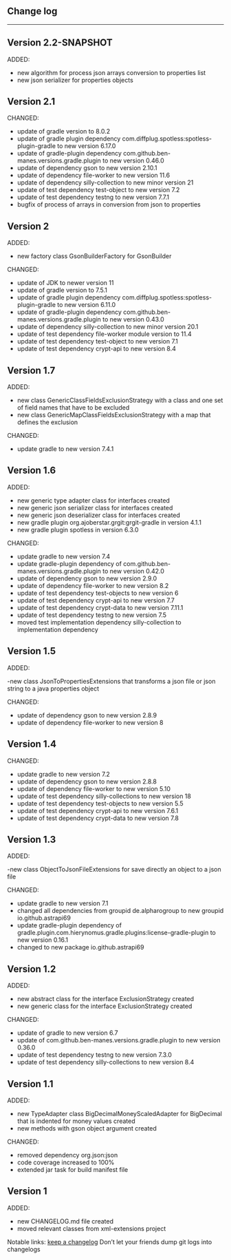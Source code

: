 ## Change log
----------------------

Version 2.2-SNAPSHOT
-------------

ADDED:

- new algorithm for process json arrays conversion to properties list
- new json serializer for properties objects

Version 2.1
-------------

CHANGED:

- update of gradle version to 8.0.2
- update of gradle plugin dependency com.diffplug.spotless:spotless-plugin-gradle to new version 6.17.0
- update of gradle-plugin dependency com.github.ben-manes.versions.gradle.plugin to new version 0.46.0
- update of dependency gson to new version 2.10.1
- update of dependency file-worker to new version 11.6
- update of dependency silly-collection to new minor version 21
- update of test dependency test-object to new version 7.2
- update of test dependency testng to new version 7.7.1
- bugfix of process of arrays in conversion from json to properties

Version 2
-------------

ADDED:

- new factory class GsonBuilderFactory for GsonBuilder

CHANGED:

- update of JDK to newer version 11
- update of gradle version to 7.5.1
- update of gradle plugin dependency com.diffplug.spotless:spotless-plugin-gradle to new version 6.11.0
- update of gradle-plugin dependency com.github.ben-manes.versions.gradle.plugin to new version 0.43.0
- update of dependency silly-collection to new minor version 20.1
- update of test dependency file-worker module version to 11.4
- update of test dependency test-object to new version 7.1
- update of test dependency crypt-api to new version 8.4

Version 1.7
-------------

ADDED:

- new class GenericClassFieldsExclusionStrategy with a class and one set of field names that have to be excluded
- new class GenericMapClassFieldsExclusionStrategy with a map that defines the exclusion

CHANGED:

- update gradle to new version 7.4.1

Version 1.6
-------------

ADDED:

- new generic type adapter class for interfaces created
- new generic json serializer class for interfaces created
- new generic json deserializer class for interfaces created
- new gradle plugin org.ajoberstar.grgit:grgit-gradle in version 4.1.1
- new gradle plugin spotless in version 6.3.0

CHANGED:

- update gradle to new version 7.4
- update gradle-plugin dependency of com.github.ben-manes.versions.gradle.plugin to new version 0.42.0
- update of dependency gson to new version 2.9.0
- update of dependency file-worker to new version 8.2
- update of test dependency test-objects to new version 6
- update of test dependency crypt-api to new version 7.7
- update of test dependency crypt-data to new version 7.11.1
- update of test dependency testng to new version 7.5
- moved test implementation dependency silly-collection to implementation dependency

Version 1.5
-------------

ADDED:

-new class JsonToPropertiesExtensions that transforms a json file or json string to a java properties object

CHANGED:

- update of dependency gson to new version 2.8.9
- update of dependency file-worker to new version 8

Version 1.4
-------------

CHANGED:

- update gradle to new version 7.2
- update of dependency gson to new version 2.8.8
- update of dependency file-worker to new version 5.10
- update of test dependency silly-collections to new version 18
- update of test dependency test-objects to new version 5.5
- update of test dependency crypt-api to new version 7.6.1
- update of test dependency crypt-data to new version 7.8

Version 1.3
-------------

ADDED:

-new class ObjectToJsonFileExtensions for save directly an object to a json file

CHANGED:

- update gradle to new version 7.1
- changed all dependencies from groupid de.alpharogroup to new groupid io.github.astrapi69
- update gradle-plugin dependency of gradle.plugin.com.hierynomus.gradle.plugins:license-gradle-plugin to new version 0.16.1
- changed to new package io.github.astrapi69

Version 1.2
-------------

ADDED:

- new abstract class for the interface ExclusionStrategy created
- new generic class for the interface ExclusionStrategy created

CHANGED:

- update of gradle to new version 6.7
- update of com.github.ben-manes.versions.gradle.plugin to new version 0.36.0
- update of test dependency testng to new version 7.3.0
- update of test dependency silly-collections to new version 8.4

Version 1.1
-------------

ADDED:

- new TypeAdapter class BigDecimalMoneyScaledAdapter for BigDecimal that is indented for money values created
- new methods with gson object argument created

CHANGED:

- removed dependency org.json:json
- code coverage increased to 100%
- extended jar task for build manifest file

Version 1
-------------

ADDED:

- new CHANGELOG.md file created
- moved relevant classes from xml-extensions project

Notable links:
[keep a changelog](http://keepachangelog.com/en/1.0.0/) Don’t let your friends dump git logs into changelogs
